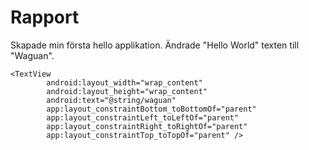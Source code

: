 
# Rapport

Skapade min första hello applikation.
Ändrade "Hello World" texten till "Waguan".

```
<TextView
        android:layout_width="wrap_content"
        android:layout_height="wrap_content"
        android:text="@string/waguan"
        app:layout_constraintBottom_toBottomOf="parent"
        app:layout_constraintLeft_toLeftOf="parent"
        app:layout_constraintRight_toRightOf="parent"
        app:layout_constraintTop_toTopOf="parent" />
```